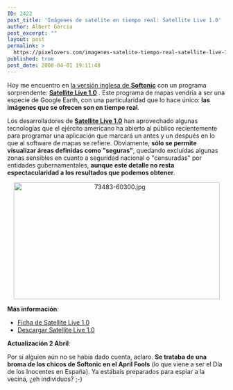 ```yaml
---
ID: 2422
post_title: 'Imágenes de satélite en tiempo real: Satellite Live 1.0'
author: Albert Garcia
post_excerpt: ""
layout: post
permalink: >
  https://pixelovers.com/imagenes-satelite-tiempo-real-satellite-live-10-73483/
published: true
post_date: 2008-04-01 19:11:48
---
```

Hoy me encuentro en <a lang="en" title="Software download portan in english" href="http://en.softonic.com">la versión inglesa de <strong>Softonic</strong></a> con un programa sorprendente: <a href="http://satellite-live.en.softonic.com/"><strong>Satellite Live 1.0</strong></a> . Este programa de mapas vendría a ser una especie de Google Earth, con una particularidad que lo hace único: <strong>las imágenes que se ofrecen son en tiempo real</strong>.

<!--more-->

Los desarrolladores de <a href="http://satellite-live.en.softonic.com/"><strong>Satellite Live 1.0</strong></a> han aprovechado algunas tecnologías que el ejército americano ha abierto al público recientemente para programar una aplicación que marcará un antes y un después en lo que al software de mapas se refiere. Obviamente, <strong>sólo se permite visualizar áreas definidas como "seguras"</strong>, quedando excluídas algunas zonas sensibles en cuanto a seguridad nacional o "censuradas" por entidades gubernamentales, <strong>aunque este detalle no resta espectacularidad a los resultados que podemos obtener</strong>.
<p align="center"><img class="fotobonita" title="73483-60300.jpg" src="/app/uploads/sites/7/2008/04/73483-60300.jpg" alt="73483-60300.jpg" width="475" height="269" /></p>
<strong> Más información</strong>:
<ul>
	<li><a href="http://satellite-live.en.softonic.com/">Ficha de Satellite Live 1.0</a></li>
	<li><a href="http://satellite-live.en.softonic.com/download">Descargar Satellite Live 1.0</a></li>
</ul>
<strong>Actualización 2 Abril</strong>:

Por si alguien aún no se había dado cuenta, aclaro. <strong>Se trataba de una broma de los chicos de Softonic en el April Fools</strong> (lo que viene a ser el Día de los Inocentes en España). Ya estábais preparados para espiar a la vecina, ¿eh individuos? ;-)